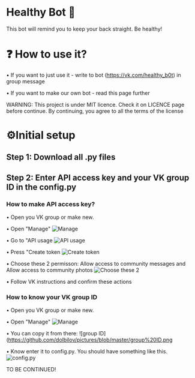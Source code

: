  # Healthy Bot 💙
This bot will remind you to keep your back straight. Be healthy!


# ❓ How to use it?
• If you want to just use it - write to bot (https://vk.com/healthy_b0t) in group message

• If you want to make our own bot - read this page further

WARNING: This project is under MIT licence. Check it on LICENCE page before continue. By continuing, you agree to all the terms of the license


# ⚙Initial setup
## Step 1: Download all .py files
## Step 2: Enter API access key and your VK group ID in the config.py
### How to make API access key?
• Open you VK group or make new.

• Open "Manage"
![Manage](https://github.com/dolbilov/pictures/blob/master/manage.png)

• Go to "API usage
![API usage](https://github.com/dolbilov/pictures/blob/master/api%20usage.png)

• Press "Create token
![Create token](https://github.com/dolbilov/pictures/blob/master/create%20token.png)

• Choose these 2 permisson: Allow access to community messages and Allow access to community photos
![Choose these 2](https://github.com/dolbilov/pictures/blob/master/choose%20these%202.png)

• Follow VK instructions and confirm these actions

### How to know your VK group ID
• Open you VK group or make new.

• Open "Manage"
![Manage](https://github.com/dolbilov/pictures/blob/master/manage.png)

• You can copy it from there:
![group ID](https://github.com/dolbilov/pictures/blob/master/group%20ID.png

• Know enter it to config.py. You should have something like this.
![config.py](https://github.com/dolbilov/pictures/blob/master/config.py.png)

TO BE CONTINUED!
